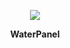 <p align="center"">
<img src = 'https://s3.bmp.ovh/imgs/2022/10/11/14f0c62d33ecbd08.png'>
</p>
<p align="center"">
<strong size="4">WaterPanel</strong>
</p>
